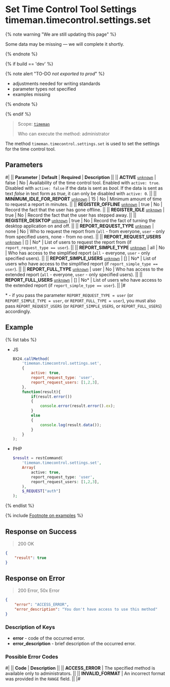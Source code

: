# Set Time Control Tool Settings timeman.timecontrol.settings.set

{% note warning "We are still updating this page" %}

Some data may be missing — we will complete it shortly.

{% endnote %}

{% if build == 'dev' %}

{% note alert "TO-DO _not exported to prod_" %}

- adjustments needed for writing standards
- parameter types not specified
- examples missing

{% endnote %}

{% endif %}

> Scope: [`timeman`](../../scopes/permissions.md)
>
> Who can execute the method: administrator

The method `timeman.timecontrol.settings.set` is used to set the settings for the time control tool.

## Parameters

#|
|| **Parameter** | **Default** | **Required** | **Description** ||
|| **ACTIVE**
[`unknown`](../../data-types.md) | false | No | Availability of the time control tool. 
Enabled with `active: true`. Disabled with `active: false` if the data is sent as *bool*. If the data is sent as text *false* in text form as *true*, it can only be disabled with `active: 0`. ||
|| **MINIMUM_IDLE_FOR_REPORT**
[`unknown`](../../data-types.md) | 15 | No | Minimum amount of time to request a report in minutes. ||
|| **REGISTER_OFFLINE**
[`unknown`](../../data-types.md) | true | No | Record the fact that the user has gone offline. ||
|| **REGISTER_IDLE**
[`unknown`](../../data-types.md) | true | No | Record the fact that the user has stepped away. ||
|| **REGISTER_DESKTOP**
[`unknown`](../../data-types.md) | true | No | Record the fact of turning the desktop application on and off. ||
|| **REPORT_REQUEST_TYPE**
[`unknown`](../../data-types.md) | none | No | Who to request the report from (`all` - from everyone, `user` - only from specified users, none - from no one). ||
|| **REPORT_REQUEST_USERS**
[`unknown`](../../data-types.md) | [] | No* | List of users to request the report from (if `report_request_type == user`). ||
|| **REPORT_SIMPLE_TYPE**
[`unknown`](../../data-types.md) | all | No | Who has access to the simplified report (`all` - everyone, `user` - only specified users). ||
|| **REPORT_SIMPLE_USERS**
[`unknown`](../../data-types.md) | [] | No* | List of users who have access to the simplified report (if `report_simple_type == user`). ||
|| **REPORT_FULL_TYPE**
[`unknown`](../../data-types.md) | user | No | Who has access to the extended report (`all` - everyone, `user` - only specified users). ||
|| **REPORT_FULL_USERS**
[`unknown`](../../data-types.md) | [] | No* | List of users who have access to the extended report (if `report_simple_type == user`). ||
|#

\* - if you pass the parameter `REPORT_REQUEST_TYPE = user` (or `REPORT_SIMPLE_TYPE = user`, or `REPORT_FULL_TYPE = user`), you must also pass `REPORT_REQUEST_USERS` (or `REPORT_SIMPLE_USERS`, or `REPORT_FULL_USERS`) accordingly.

## Example

{% list tabs %}

- JS

    ```javascript
    BX24.callMethod(
        'timeman.timecontrol.settings.set',
        {
            active: true,
            report_request_type: 'user',
            report_request_users: [1,2,3],
        },
        function(result){
            if(result.error())
            {
                console.error(result.error().ex);
            }
            else
            {
                console.log(result.data());
            }
        }
    );
    ```

- PHP

    ```php
    $result = restCommand(
        'timeman.timecontrol.settings.set',
        Array(
            active: true,
            report_request_type: 'user',
            report_request_users: [1,2,3],
        ),
        $_REQUEST["auth"]
    );
    ```

{% endlist %}

{% include [Footnote on examples](../../../_includes/examples.md) %}

## Response on Success

> 200 OK
```json
{
    "result": true
}
```

## Response on Error

> 200 Error, 50x Error
```json
{
    "error": "ACCESS_ERROR",
    "error_description": "You don't have access to use this method"
}
```

### Description of Keys

- **error** - code of the occurred error.
- **error_description** - brief description of the occurred error.

### Possible Error Codes

#|
|| **Code** | **Description** ||
|| **ACCESS_ERROR** | The specified method is available only to administrators. ||
|| **INVALID_FORMAT** | An incorrect format was provided in the `RANGE` field. ||
|#